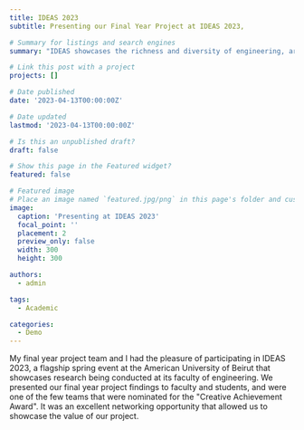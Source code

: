 ```yaml
---
title: IDEAS 2023
subtitle: Presenting our Final Year Project at IDEAS 2023,

# Summary for listings and search engines
summary: "IDEAS showcases the richness and diversity of engineering, architecture, and design as academic disciplines and drivers of innovation." 

# Link this post with a project
projects: []

# Date published
date: '2023-04-13T00:00:00Z'

# Date updated
lastmod: '2023-04-13T00:00:00Z'

# Is this an unpublished draft?
draft: false

# Show this page in the Featured widget?
featured: false

# Featured image
# Place an image named `featured.jpg/png` in this page's folder and customize its options here.
image:
  caption: 'Presenting at IDEAS 2023'
  focal_point: ''
  placement: 2
  preview_only: false
  width: 300
  height: 300

authors:
  - admin 

tags:
  - Academic 

categories:
  - Demo 
---
```

 

My final year project team and I had the pleasure of participating in IDEAS 2023, a flagship spring event at the American University of Beirut that showcases research being conducted at its faculty of engineering. We presented our final year project findings to faculty and students, and were one of the few teams that were nominated for the "Creative Achievement Award". It was an excellent networking opportunity that allowed us to showcase the value of our project.
